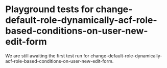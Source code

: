 # Playground tests for change-default-role-dynamically-acf-role-based-conditions-on-user-new-edit-form
We are still awaiting the first test run for change-default-role-dynamically-acf-role-based-conditions-on-user-new-edit-form.
